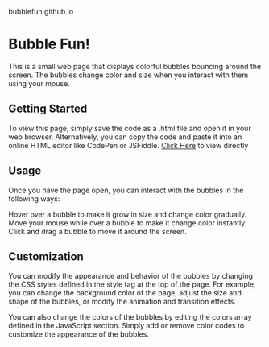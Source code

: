 bubblefun.github.io

# Bubble Fun! #
This is a small web page that displays colorful bubbles bouncing around the screen. The bubbles change color and size when you interact with them using your mouse.

## Getting Started ##
To view this page, simply save the code as a .html file and open it in your web browser. Alternatively, you can copy the code and paste it into an online HTML editor like CodePen or JSFiddle.
[Click Here](https://bubblefun.github.io) to view directly
## Usage ##
Once you have the page open, you can interact with the bubbles in the following ways:

Hover over a bubble to make it grow in size and change color gradually.
Move your mouse while over a bubble to make it change color instantly.
Click and drag a bubble to move it around the screen.
## Customization ##
You can modify the appearance and behavior of the bubbles by changing the CSS styles defined in the style tag at the top of the page. For example, you can change the background color of the page, adjust the size and shape of the bubbles, or modify the animation and transition effects.

You can also change the colors of the bubbles by editing the colors array defined in the JavaScript section. Simply add or remove color codes to customize the appearance of the bubbles.
